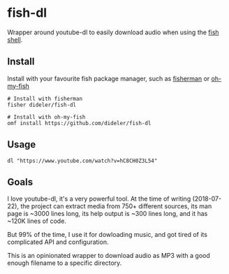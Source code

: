 # fish-dl

Wrapper around youtube-dl to easily download audio when using the [fish shell].

## Install

Install with your favourite fish package manager, such as [fisherman] or [oh-my-fish]

```shell
# Install with fisherman
fisher dideler/fish-dl

# Install with oh-my-fish
omf install https://github.com/dideler/fish-dl
```

## Usage

```fish
dl "https://www.youtube.com/watch?v=hC8CH0Z3L54"
```

## Goals

I love youtube-dl, it's a very powerful tool. At the time of writing (2018-07-22), the project can extract media from 750+ different sources, its man page is ~3000 lines long, its help output is ~300 lines long, and it has ~120K lines of code.

But 99% of the time, I use it for dowloading music, and got tired of its complicated API and configuration.

This is an opinionated wrapper to download audio as MP3 with a good enough filename to a specific directory.


[travis-link]: https://travis-ci.org/dideler/fish-dl
[travis-badge]: https://img.shields.io/travis/dideler/fish-dl.svg
[slack-link]: https://fisherman-wharf.herokuapp.com
[slack-badge]: https://fisherman-wharf.herokuapp.com/badge.svg
[fisherman]: https://github.com/fisherman/fisherman
[oh-my-fish]: https://github.com/oh-my-fish/oh-my-fish
[fish shell]: https://fishshell.com/
